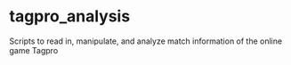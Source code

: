 # tagpro_analysis
Scripts to read in, manipulate, and analyze match information of the online game Tagpro
